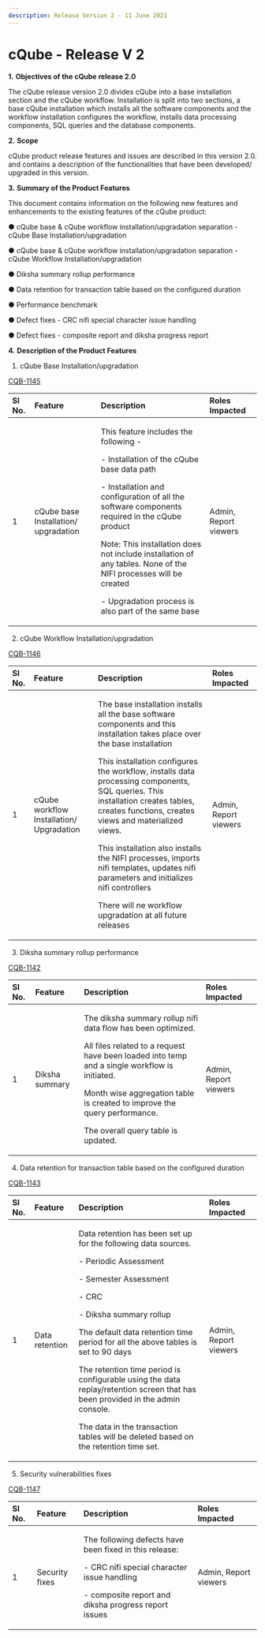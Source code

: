 ```yaml
---
description: Release Version 2 - 11 June 2021
---
```


# cQube - Release V 2

**1.**           **Objectives of the cQube release 2.0**

The cQube release version 2.0 divides cQube into a base installation section and the cQube workflow. Installation is split into two sections, a base cQube installation which installs all the software components and the workflow installation configures the workflow, installs data processing components, SQL queries and the database components.

**2.**           **Scope**

cQube product release features and issues are described in this version 2.0. and contains a description of the functionalities that have been developed/ upgraded in this version.

**3.**           **Summary of the Product Features** 

This document contains information on the following new features and enhancements to the existing features of the cQube product:

●        cQube base & cQube workflow installation/upgradation separation - cQube Base Installation/upgradation

●        cQube base & cQube workflow installation/upgradation separation - cQube Workflow Installation/upgradation

●        Diksha summary rollup performance

●        Data retention for transaction table based on the configured duration

●        Performance benchmark

●        Defect fixes - CRC nifi special character issue handling

●        Defect fixes - composite report and diksha progress report

**4.**           **Description of the Product Features**

1. cQube Base Installation/upgradation

 [CQB-1145](https://project-sunbird.atlassian.net/browse/CQB-1145)

<table>
  <thead>
    <tr>
      <th style="text-align:left">Sl No.</th>
      <th style="text-align:left">Feature</th>
      <th style="text-align:left">Description</th>
      <th style="text-align:left">Roles Impacted</th>
    </tr>
  </thead>
  <tbody>
    <tr>
      <td style="text-align:left">1</td>
      <td style="text-align:left">cQube base Installation/ upgradation</td>
      <td style="text-align:left">
        <p>This feature includes the following -</p>
        <p>- Installation of the cQube base data path</p>
        <p>- Installation and configuration of all the software components required
          in the cQube product</p>
        <p>Note: This installation does not include installation of any tables. None
          of the NIFI processes will be created</p>
        <p>- Upgradation process is also part of the same base</p>
      </td>
      <td style="text-align:left">Admin, Report viewers</td>
    </tr>
  </tbody>
</table>

2. cQube Workflow Installation/upgradation

[CQB-1146](https://project-sunbird.atlassian.net/browse/CQB-1146)

<table>
  <thead>
    <tr>
      <th style="text-align:left">Sl No.</th>
      <th style="text-align:left">Feature</th>
      <th style="text-align:left">Description</th>
      <th style="text-align:left">Roles Impacted</th>
    </tr>
  </thead>
  <tbody>
    <tr>
      <td style="text-align:left">1</td>
      <td style="text-align:left">cQube workflow Installation/ Upgradation</td>
      <td style="text-align:left">
        <p>The base installation installs all the base software components and this
          installation takes place over the base installation</p>
        <p>This installation configures the workflow, installs data processing components,
          SQL queries. This installation creates tables, creates functions, creates
          views and materialized views.</p>
        <p>This installation also installs the NIFI processes, imports nifi templates,
          updates nifi parameters and initializes nifi controllers</p>
        <p>There will ne workflow upgradation at all future releases</p>
      </td>
      <td style="text-align:left">Admin, Report viewers</td>
    </tr>
  </tbody>
</table>

3. Diksha summary rollup performance

[CQB-1142](https://project-sunbird.atlassian.net/browse/CQB-1142)

<table>
  <thead>
    <tr>
      <th style="text-align:left">Sl No.</th>
      <th style="text-align:left">Feature</th>
      <th style="text-align:left">Description</th>
      <th style="text-align:left">Roles Impacted</th>
    </tr>
  </thead>
  <tbody>
    <tr>
      <td style="text-align:left">1</td>
      <td style="text-align:left">Diksha summary</td>
      <td style="text-align:left">
        <p>The diksha summary rollup nifi data flow has been optimized.</p>
        <p>All files related to a request have been loaded into temp and a single
          workflow is initiated.</p>
        <p>Month wise aggregation table is created to improve the query performance.</p>
        <p>The overall query table is updated.</p>
      </td>
      <td style="text-align:left">Admin, Report viewers</td>
    </tr>
  </tbody>
</table>

4. Data retention for transaction table based on the configured duration

[CQB-1143](https://project-sunbird.atlassian.net/browse/CQB-1143)

<table>
  <thead>
    <tr>
      <th style="text-align:left">Sl No.</th>
      <th style="text-align:left">Feature</th>
      <th style="text-align:left">Description</th>
      <th style="text-align:left">Roles Impacted</th>
    </tr>
  </thead>
  <tbody>
    <tr>
      <td style="text-align:left">1</td>
      <td style="text-align:left">Data retention</td>
      <td style="text-align:left">
        <p>Data retention has been set up for the following data sources.</p>
        <p>- Periodic Assessment</p>
        <p>- Semester Assessment</p>
        <p>- CRC</p>
        <p>- Diksha summary rollup</p>
        <p>The default data retention time period for all the above tables is set
          to 90 days</p>
        <p>The retention time period is configurable using the data replay/retention
          screen that has been provided in the admin console.</p>
        <p>The data in the transaction tables will be deleted based on the retention
          time set.</p>
      </td>
      <td style="text-align:left">Admin, Report viewers</td>
    </tr>
  </tbody>
</table>

5. Security vulnerabilities fixes

[CQB-1147](https://project-sunbird.atlassian.net/browse/CQB-1147)

<table>
  <thead>
    <tr>
      <th style="text-align:left">Sl No.</th>
      <th style="text-align:left">Feature</th>
      <th style="text-align:left">Description</th>
      <th style="text-align:left">Roles Impacted</th>
    </tr>
  </thead>
  <tbody>
    <tr>
      <td style="text-align:left">1</td>
      <td style="text-align:left">Security fixes</td>
      <td style="text-align:left">
        <p>The following defects have been fixed in this release:</p>
        <p>- CRC nifi special character issue handling</p>
        <p>- composite report and diksha progress report issues</p>
      </td>
      <td style="text-align:left">Admin, Report viewers</td>
    </tr>
  </tbody>
</table>

